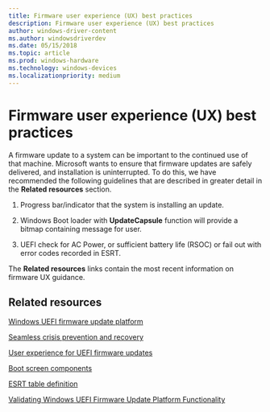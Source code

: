 ```yaml
---
title: Firmware user experience (UX) best practices
description: Firmware user experience (UX) best practices
author: windows-driver-content
ms.author: windowsdriverdev
ms.date: 05/15/2018
ms.topic: article
ms.prod: windows-hardware
ms.technology: windows-devices
ms.localizationpriority: medium
---
```



# Firmware user experience (UX) best practices


A firmware update to a system can be important to the continued use of that machine. Microsoft wants to ensure that firmware updates are safely delivered, and installation is uninterrupted. To do this, we have recommended the following guidelines that are described in greater detail in the **Related resources** section.

1.  Progress bar/indicator that the system is installing an update.

2.  Windows Boot loader with **UpdateCapsule** function will provide a bitmap containing message for user.

3.  UEFI check for AC Power, or sufficient battery life (RSOC) or fail out with error codes recorded in ESRT.

The **Related resources** links contain the most recent information on firmware UX guidance.

## Related resources

[Windows UEFI firmware update platform](https://docs.microsoft.com/windows-hardware/drivers/bringup/windows-uefi-firmware-update-platform)

[Seamless crisis prevention and recovery](https://docs.microsoft.com/windows-hardware/drivers/bringup/seamless-crisis-prevention-and-recovery)

[User experience for UEFI firmware updates](https://docs.microsoft.com/windows-hardware/drivers/bringup/user-experience-for-uefi-firmware-updates)

[Boot screen components](https://docs.microsoft.com/windows-hardware/drivers/bringup/boot-screen-components)

[ESRT table definition](https://docs.microsoft.com/windows-hardware/drivers/bringup/esrt-table-definition)

[Validating Windows UEFI Firmware Update Platform Functionality](https://docs.microsoft.com/windows-hardware/manufacture/desktop/validating-windows-uefi-firmware-update-platform-functionality)




